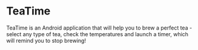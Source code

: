 # TeaTime

TeaTime is an Android application that will help you to brew a perfect tea - select any type of tea, check the temperatures and launch a timer, which will remind you to stop brewing!

